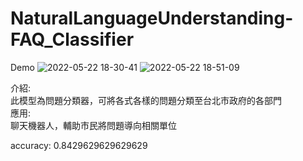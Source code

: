 # NaturalLanguageUnderstanding-FAQ_Classifier
Demo
![2022-05-22 18-30-41](https://user-images.githubusercontent.com/88367016/169691693-bf83fc7b-faf3-4a31-a015-a4ea5fffb29d.gif)
![2022-05-22 18-51-09](https://user-images.githubusercontent.com/88367016/169691802-ffa00b80-418d-46e3-a8d9-4293e722e186.gif)

介紹:  
此模型為問題分類器，可將各式各樣的問題分類至台北市政府的各部門  
應用:  
聊天機器人，輔助市民將問題導向相關單位

accuracy: 0.8429629629629629
